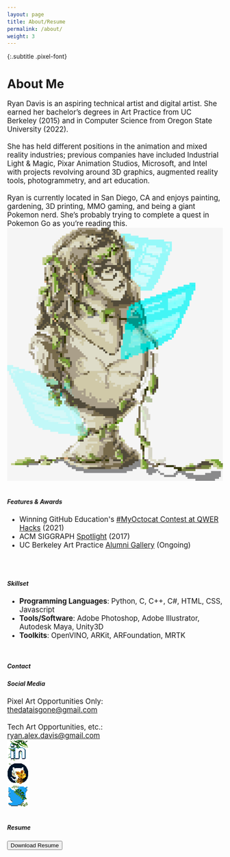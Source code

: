 ```yaml
---
layout: page
title: About/Resume
permalink: /about/
weight: 3
---
```


{:.subtitle .pixel-font}
# About Me

<div class="pixel-div flex-container" id="bio-box">
    <div class="flex-child vertical-center">
        <span id="bio-text">
            <span style="font-size:larger">
            Ryan Davis is an aspiring technical artist and digital artist. She earned her bachelor’s degrees in Art Practice from UC Berkeley (2015) and in Computer Science from Oregon State University (2022).
            <br><br>
            She has held different positions in the animation and mixed reality industries; previous companies have included Industrial Light & Magic, Pixar Animation Studios, Microsoft, and Intel with projects revolving around 3D graphics, augmented reality tools, photogrammetry, and art education.
            <br><br>
            Ryan is currently located in San Diego, CA and enjoys painting, gardening, 3D printing, MMO gaming, and being a giant Pokemon nerd. She’s probably trying to complete a quest in Pokemon Go as you’re reading this.
            </span>
        </span>
    </div>
    <div class="flex-child">
        <img src="../assets/img/common/statue.gif">
    </div>
</div>

<br>

<div class="pixel-div">
    <div>
        <h5 class="pixel-font info-subtitle">Features & Awards</h5>
    </div>
    <div>
        <div class="scroll" id="feature">
            <ul class="none" id="feature-list" style="font-size:larger">
                <!-- Octocat -->
                <li>Winning GitHub Education's <a href="https://twitter.com/GitHubEducation/status/1358334185602179072">#MyOctocat Contest at QWER Hacks</a> (2021)</li>
                <!-- SIGGRAPH Interview -->
                <li>ACM SIGGRAPH <a href="https://www.siggraph.org/member-profile/ryan-davis">Spotlight</a> (2017)</li>
                <!-- Art Alumni -->
                <li>UC Berkeley Art Practice <a href="https://art.berkeley.edu/alumni">Alumni Gallery</a> (Ongoing)</li>
            </ul>
        </div>
        <br><br>
        <h5 class="pixel-font info-subtitle">Skillset</h5>
        <ul id="skill-list" style="font-size:larger">
            <li><strong>Programming Languages</strong>: Python, C, C++, C#, HTML, CSS, Javascript</li>
            <li><strong>Tools/Software</strong>: Adobe Photoshop, Adobe Illustrator, Autodesk Maya, Unity3D</li>
            <li><strong>Toolkits</strong>: OpenVINO, ARKit, ARFoundation, MRTK</li>
        </ul>
    </div>
</div>

<br>

<!-- Contact/Social Media -->
<div class="pixel-div quick-info-grid" id="skill-box">
    <div class="grid-item">
        <h5 class="pixel-font info-subtitle">Contact</h5>
    </div>
    <div class="grid-item spacer"></div>
    <div class="grid-item">
        <h5 class="pixel-font info-subtitle">Social Media</h5>
    </div>  
    <div class="grid-item">
    <span style="font-size:larger">
        Pixel Art Opportunities Only:
        <br>
        <a href="mailto:thedataisgone.com">thedataisgone@gmail.com</a>
        <br><br>
        Tech Art Opportunities, etc.:
        <br>
        <a href="mailto:ryan.alex.davis@gmail.com">ryan.alex.davis@gmail.com</a>
    </span>
    </div>
    <div class="grid-item spacer"></div>
    <div class="grid-item">
        <div class="social-media-grid">
            <!-- LinkedIn -->
            <div class="social-media-item">
                <a class="no-underline" href="https://www.linkedin.com/in/ryanalexdavis/"><img class="social-media-icon half-hover" alt="LinkedIn: My work history" title="LinkedIn: My work history" src="../assets/img/common/socialmedia/linkedin.png"></a>
            </div>
            <!-- GitHub -->
            <div class="social-media-item">
                <a class="no-underline" href="https://github.com/DataIsGone"><img class="social-media-icon half-hover" alt="GitHub: View my code" title="GitHub: View my code" src="../assets/img/common/socialmedia/github.png"></a>
            </div>
            <!-- Twitter -->
            <div class="social-media-item">
                <a class="no-underline" href="https://twitter.com/dataisgone"><img class="social-media-icon half-hover" alt="Twitter: Ramblings and WIPs" title="Twitter: Ramblings and WIPs" src="../assets/img/common/socialmedia/twitter.png"></a>
            </div>
        </div>
    </div>  
</div>

<br>

<div class="pixel-div" id="contact-box">
    <h5 class="pixel-font info-subtitle">Resume</h5>
    <div class="flex-container">
        <div class="flex-child vertical-center">
            <button class="btn pixel-font" onclick="location.href='../assets/img/common/RyanDavis_Resume.pdf'">Download Resume</button>
        </div>
</div>